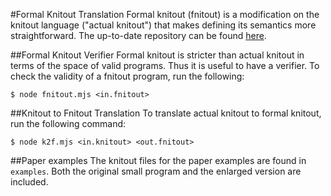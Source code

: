 #Formal Knitout Translation
Formal knitout (fnitout) is a modification on the knitout language ("actual knitout") that makes defining its semantics more straightforward. The up-to-date repository can be found [here](https://github.com/textiles-lab/fenced-tangle-supplemental).

##Formal Knitout Verifier
Formal knitout is stricter than actual knitout in terms of the space of valid programs. Thus it is useful to have a verifier. To check the validity of a fnitout program, run the following:
```
$ node fnitout.mjs <in.fnitout>
```

##Knitout to Fnitout Translation
To translate actual knitout to formal knitout, run the following command:
```
$ node k2f.mjs <in.knitout> <out.fnitout>
```
##Paper examples
The knitout files for the paper examples are found in `examples`. Both the original small program and the enlarged version are included.  
